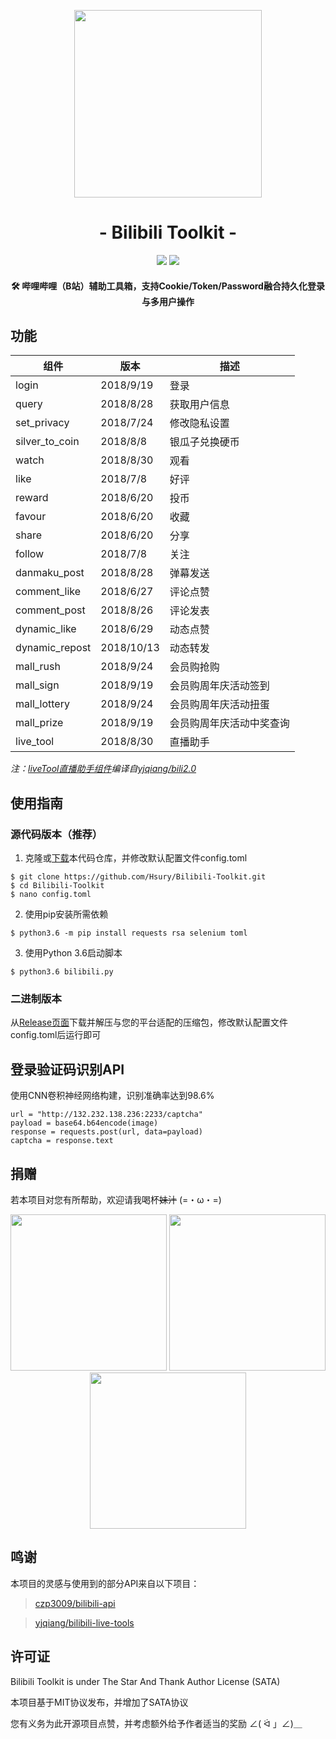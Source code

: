 <p align="center">
<img src="https://cdn.kagamiz.com/Bilibili-Toolkit/bilibili.png" width="300">
</p>

<h1 align="center">- Bilibili Toolkit -</h1>

<p align="center">
<img src="https://img.shields.io/badge/version-2018.11.22-green.svg?longCache=true&style=for-the-badge">
<img src="https://img.shields.io/badge/license-SATA-blue.svg?longCache=true&style=for-the-badge">
</p>

<h4 align="center">🛠️ 哔哩哔哩（B站）辅助工具箱，支持Cookie/Token/Password融合持久化登录与多用户操作</h4>

## 功能

|组件                |版本           |描述                          |
|--------------------|---------------|------------------------------|
|login               |2018/9/19      |登录                          |
|query               |2018/8/28      |获取用户信息                  |
|set_privacy         |2018/7/24      |修改隐私设置                  |
|silver_to_coin      |2018/8/8       |银瓜子兑换硬币                |
|watch               |2018/8/30      |观看                          |
|like                |2018/7/8       |好评                          |
|reward              |2018/6/20      |投币                          |
|favour              |2018/6/20      |收藏                          |
|share               |2018/6/20      |分享                          |
|follow              |2018/7/8       |关注                          |
|danmaku_post        |2018/8/28      |弹幕发送                      |
|comment_like        |2018/6/27      |评论点赞                      |
|comment_post        |2018/8/26      |评论发表                      |
|dynamic_like        |2018/6/29      |动态点赞                      |
|dynamic_repost      |2018/10/13     |动态转发                      |
|mall_rush           |2018/9/24      |会员购抢购                    |
|mall_sign           |2018/9/19      |会员购周年庆活动签到          |
|mall_lottery        |2018/9/24      |会员购周年庆活动扭蛋          |
|mall_prize          |2018/9/19      |会员购周年庆活动中奖查询      |
|live_tool           |2018/8/30      |直播助手                      |

*注：[liveTool直播助手组件](https://github.com/Hsury/Bilibili-Live-Tool)编译自[yjqiang/bili2.0](https://github.com/yjqiang/bili2.0)*

## 使用指南

### 源代码版本（推荐）

1. 克隆或[下载](https://github.com/Hsury/Bilibili-Toolkit/archive/master.zip)本代码仓库，并修改默认配置文件config.toml

```
$ git clone https://github.com/Hsury/Bilibili-Toolkit.git
$ cd Bilibili-Toolkit
$ nano config.toml
```

2. 使用pip安装所需依赖

```
$ python3.6 -m pip install requests rsa selenium toml
```

3. 使用Python 3.6启动脚本

```
$ python3.6 bilibili.py
```

### 二进制版本

从[Release页面](https://github.com/Hsury/Bilibili-Toolkit/releases)下载并解压与您的平台适配的压缩包，修改默认配置文件config.toml后运行即可

## 登录验证码识别API

使用CNN卷积神经网络构建，识别准确率达到98.6%

```
url = "http://132.232.138.236:2233/captcha"
payload = base64.b64encode(image)
response = requests.post(url, data=payload)
captcha = response.text
```

## 捐赠

若本项目对您有所帮助，欢迎请我喝杯~~妹汁~~ (=・ω・=)

<p align="center">
<img src="https://cdn.kagamiz.com/Bilibili-Toolkit/donate_alipay.png" width="250">
<img src="https://cdn.kagamiz.com/Bilibili-Toolkit/donate_wechat.png" width="250">
<img src="https://cdn.kagamiz.com/Bilibili-Toolkit/donate_alipay_redpacket.png" width="250">
</p>

## 鸣谢

本项目的灵感与使用到的部分API来自以下项目：

> [czp3009/bilibili-api](https://github.com/czp3009/bilibili-api)

> [yjqiang/bilibili-live-tools](https://github.com/yjqiang/bilibili-live-tools)

## 许可证

Bilibili Toolkit is under The Star And Thank Author License (SATA)

本项目基于MIT协议发布，并增加了SATA协议

您有义务为此开源项目点赞，并考虑额外给予作者适当的奖励 ∠( ᐛ 」∠)＿
